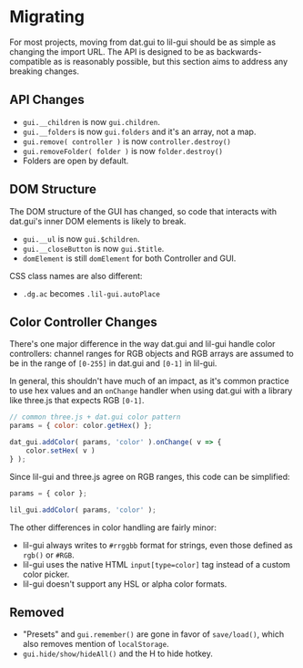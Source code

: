 # Migrating

For most projects, moving from dat.gui to lil-gui should be as simple as changing
the import URL. The API is designed to be as backwards-compatible as is reasonably possible, but this
section aims to address any breaking changes.

## API Changes

- `gui.__children` is now `gui.children`.
- `gui.__folders` is now `gui.folders` and it's an array, not a map.
- `gui.remove( controller )` is now `controller.destroy()`
- `gui.removeFolder( folder )` is now `folder.destroy()`
- Folders are open by default.

## DOM Structure

The DOM structure of the GUI has changed, so code that interacts with dat.gui's inner DOM elements 
is likely to break. 

- `gui.__ul` is now `gui.$children`.
- `gui.__closeButton` is now `gui.$title`.
- `domElement` is still `domElement` for both Controller and GUI.

CSS class names are also different:

- `.dg.ac` becomes `.lil-gui.autoPlace`

## Color Controller Changes

There's one major difference in the way dat.gui and lil-gui handle color controllers: channel ranges
for RGB objects and RGB arrays are assumed to be in the range of `[0-255]` in dat.gui and `[0-1]` in
lil-gui. 

In general, this shouldn't have much of an impact, as it's common practice to use hex values 
and an `onChange` handler when using dat.gui with a library like three.js that expects RGB `[0-1]`.

```js
// common three.js + dat.gui color pattern
params = { color: color.getHex() };

dat_gui.addColor( params, 'color' ).onChange( v => {
    color.setHex( v ) 
} );
```

Since lil-gui and three.js agree on RGB ranges, this code can be simplified:

```js
params = { color };

lil_gui.addColor( params, 'color' );
```

The other differences in color handling are fairly minor: 

- lil-gui always writes to `#rrggbb` format for strings, even those defined as `rgb()` or `#RGB`.
- lil-gui uses the native HTML `input[type=color]` tag instead of a custom color picker.
- lil-gui doesn't support any HSL or alpha color formats.

## Removed

- "Presets" and `gui.remember()` are gone in favor of `save/load()`, which also removes 
mention of `localStorage`.
- `gui.hide/show/hideAll()` and the <key>H</key> to hide hotkey.
